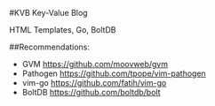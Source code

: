 #KVB
Key-Value Blog

HTML Templates, Go, BoltDB

##Recommendations:
* GVM https://github.com/moovweb/gvm
* Pathogen https://github.com/tpope/vim-pathogen
* vim-go https://github.com/fatih/vim-go
* BoltDB https://github.com/boltdb/bolt
